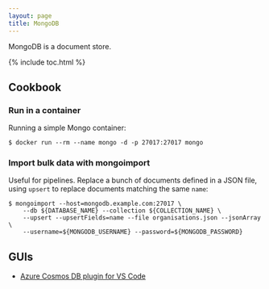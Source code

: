 ```yaml
---
layout: page
title: MongoDB
---
```


MongoDB is a document store.

{% include toc.html %}

## Cookbook

### Run in a container

Running a simple Mongo container:

    $ docker run --rm --name mongo -d -p 27017:27017 mongo

### Import bulk data with mongoimport

Useful for pipelines. Replace a bunch of documents defined in a JSON file, using `upsert` to replace documents matching the same `name`:

    $ mongoimport --host=mongodb.example.com:27017 \
        --db ${DATABASE_NAME} --collection ${COLLECTION_NAME} \
        --upsert --upsertFields=name --file organisations.json --jsonArray \
        --username=${MONGODB_USERNAME} --password=${MONGODB_PASSWORD}

## GUIs

- [Azure Cosmos DB plugin for VS Code][azurecosmosdb]


[azurecosmosdb]: https://code.visualstudio.com/docs/azure/mongodb
